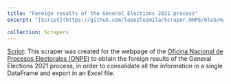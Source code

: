 ```yaml
---
title: "Foreign results of the General Elections 2021 process"
excerpt: "[Script](https://github.com/lopezluzmila/Scraper_ONPE/blob/main/Scraper_ONPE.ipynb): Scraping of Oficina Nacional de Procesos Electorales (ONPE)'s webside."

collection: Scrapers
---
```

[Script](https://github.com/lopezluzmila/Scraper_ONPE/blob/main/Scraper_ONPE.ipynb): This scraper was created for the webpage of the [Oficina Nacional de Procesos Electorales (ONPE)](https://www.onpe.gob.pe/) to obtain the foreign results of the General Elections 2021 process, in order to consolidate all the information in a single DataFrame and export in an Excel file.
